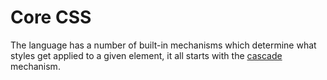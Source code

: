 # Core CSS

The language has a number of built-in mechanisms which determine what styles get applied to a given element, it all starts with the [cascade](cascade) mechanism.
